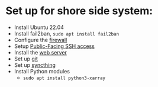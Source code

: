 # Set up for shore side system:

- Install Ubuntu 22.04
- Install fail2ban, `sudo apt install fail2ban`
- Configure the [firewall](Shore.firewall.md)
- Setup [Public-Facing SSH access](Shore.SSH.md)
- Install the [web server](Shore.webserver.md)
- Set up [git](git.md)
- Set up [syncthing](syncthing.md)
- Install Python modules
  - `sudo apt install python3-xarray`
